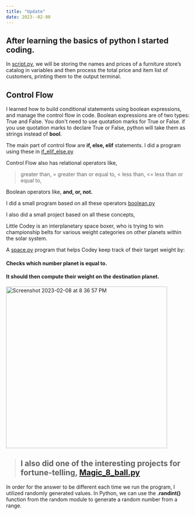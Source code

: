 ```yaml
---
title: "Update"
date: 2023--02-00
---
```


## After learning the basics of python I started coding.
In [script.py](https://github.com/Sharath8599/Learning-python/blob/main/code/script.py), we will be storing the names and prices of a furniture store’s catalog in variables and then process the total price and item list of customers, printing them to the output terminal.
## Control Flow
I learned how to build conditional statements using boolean expressions, and manage the control flow in code.
Boolean expressions are of two types: True and False.
You don't need to use quotation marks for True or False. if you use quotation marks to declare True or False, python will take them as strings instead of **bool**.

The main part of control flow are **if, else, elif** statements.
I did a program using these in [if_elif_else.py](https://github.com/Sharath8599/Learning-python/blob/main/code/if_elif_else.py)

Control Flow also has relational operators like,
> greater than,
>= greater than or equal to,
< less than,
<= less than or equal to,

Boolean operators like, **and, or, not.**

I did a small program based on all these operators [boolean.py](https://github.com/Sharath8599/Learning-python/blob/main/code/boolean.py)

I also did a small project based on all these concepts,

Little Codey is an interplanetary space boxer, who is trying to win championship belts for various weight categories on other planets within the solar system.

A [space.py](https://github.com/Sharath8599/Learning-python/blob/main/code/space.py) program that helps Codey keep track of their target weight by:

#### Checks which number planet is equal to.
#### It should then compute their weight on the destination planet.
<img width="441" alt="Screenshot 2023-02-08 at 8 36 57 PM" src="https://user-images.githubusercontent.com/39335456/217703705-74d4b1e9-d1f7-4bec-b626-bd278a0e8832.png">

>## I also did one of the interesting projects for fortune-telling, [Magic_8_ball.py](https://github.com/Sharath8599/Learning-python/blob/main/code/Magic_8_ball.py)
In order for the answer to be different each time we run the program, I utilized randomly generated values. In Python, we can use the **.randint()** function from the random module to generate a random number from a range.

